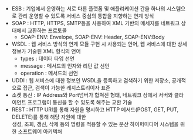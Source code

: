 - ESB : 기업에서 운영하는 서로 다른 플랫폼 및 애플리케이션 간을 하나의 시스템으로 관리 운영할 수 있도록 서비스 중심의 통합을 지향하는 연계 방식
- SOAP : HTTP, HTTPS, SMTP등을 사용하여 XML 기반의 메세지를 네트워크 상태에서 교환하는 프로토콜
  - SOAP-ENV: Envelope, SOAP-ENV: Header, SOAP-ENV:Body
- WSDL : 웹 서비스 방식의 연계 모듈 구현 시 사용되는 언어, 웹 서비스에 대한 상세 정보가 기술된 XML 형식의 언어
  - types : 데이터 타입 선언
  - message : 메서드의 인자와 리턴 값 선언
  - operation : 메서드의 선언
- UDDI : 웹 서비스에 대한 정보인 WSDL을 등록하고 검색하기 위한 저장소, 공개적으로 접근, 검색이 가능한 레지스트리이자 표준
- 소켓 통신 : IP Address와 Port넘버가 합쳐진 형태, 네트워크 상에서 서버와 클라이언트 프로그램이 통신을 할 수 있도록 해주는 교환 기술
- REST : HTTP URI를 통해 자원을 명시하고 HTTP 메서드(POST, GET, PUT, DELETE)를 통해 해당 자원에 대한  
  생성, 조회, 갱신, 삭제 등의 명령을 적용할 수 있는 분산 하이퍼미디어 시스템을 위한 소프트웨어 아키텍처
  
